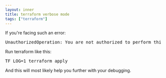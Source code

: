 ```yaml
---
layout: inner
title: terraform verbose mode
tags: ["terraform"]
---
```

If you're facing such an error:
<pre>
UnauthorizedOperation: You are not authorized to perform this operation.
</pre>

Run terraform like this:
<pre>
TF_LOG=1 terraform apply
</pre>

And this will most likely help you further with your debugging.
